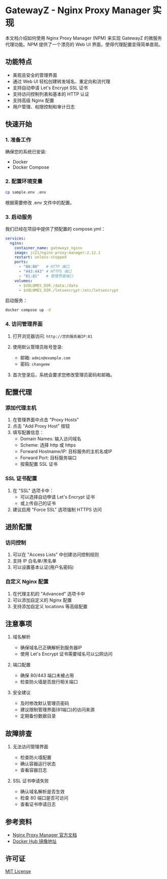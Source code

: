 # GatewayZ - Nginx Proxy Manager 实现

本文档介绍如何使用 Nginx Proxy Manager (NPM) 来实现 GatewayZ 的微服务代理功能。NPM 提供了一个漂亮的 Web UI 界面，使得代理配置变得简单直观。

## 功能特点

- 美观且安全的管理界面
- 通过 Web UI 轻松创建转发域名、重定向和流代理
- 支持自动申请 Let's Encrypt SSL 证书
- 支持访问控制列表和基本的 HTTP 认证
- 支持高级 Nginx 配置
- 用户管理、权限控制和审计日志

## 快速开始

### 1. 准备工作

确保您的系统已安装:
- Docker 
- Docker Compose

### 2. 配置环境变量

```bash
cp sample.env .env
```

根据需要修改 .env 文件中的配置。

### 3. 启动服务

我们已经在项目中提供了预配置的 compose.yml：

```yaml
services:
  nginx:
    container_name: gatewayz_nginx
    image: jc21/nginx-proxy-manager:2.12.1
    restart: unless-stopped
    ports:
      - "80:80"   # HTTP 端口
      - "443:443" # HTTPS 端口
      - "81:81"   # 管理界面端口
    volumes:
      - $VOLUMES_DIR./data:/data
      - $VOLUMES_DIR./letsencrypt:/etc/letsencrypt
```

启动服务：

```bash
docker compose up -d
```

### 4. 访问管理界面

1. 打开浏览器访问: `http://您的服务器IP:81`

2. 使用默认管理员账号登录:
   - 邮箱: `admin@example.com`
   - 密码: `changeme`

3. 首次登录后，系统会要求您修改管理员密码和邮箱。

## 配置代理

### 添加代理主机

1. 在管理界面中点击 "Proxy Hosts"
2. 点击 "Add Proxy Host" 按钮
3. 填写配置信息：
   - Domain Names: 输入访问域名
   - Scheme: 选择 http 或 https
   - Forward Hostname/IP: 目标服务的主机名或IP
   - Forward Port: 目标服务端口
   - 按需配置 SSL 证书

### SSL 证书配置

1. 在 "SSL" 选项卡中：
   - 可以选择自动申请 Let's Encrypt 证书
   - 或上传自己的证书
2. 建议启用 "Force SSL" 选项强制 HTTPS 访问

## 进阶配置

### 访问控制

1. 可以在 "Access Lists" 中创建访问控制规则
2. 支持 IP 白名单/黑名单
3. 可以设置基本认证(用户名密码)

### 自定义 Nginx 配置

1. 在代理主机的 "Advanced" 选项卡中
2. 可以添加自定义的 Nginx 配置
3. 支持添加自定义 locations 等高级配置

## 注意事项

1. 域名解析
   - 确保域名已正确解析到服务器IP
   - 使用 Let's Encrypt 证书需要域名可以公网访问

2. 端口配置
   - 确保 80/443 端口未被占用
   - 检查防火墙是否放行相关端口

3. 安全建议
   - 及时修改默认管理员密码
   - 建议限制管理界面(81端口)的访问来源
   - 定期备份数据目录

## 故障排查

1. 无法访问管理界面
   - 检查防火墙配置
   - 确认容器运行状态
   - 查看容器日志

2. SSL 证书申请失败
   - 确认域名解析是否生效
   - 检查 80 端口是否可访问
   - 查看证书申请日志

## 参考资料

- [Nginx Proxy Manager 官方文档](https://nginxproxymanager.com/guide/)
- [Docker Hub 镜像地址](https://hub.docker.com/r/jc21/nginx-proxy-manager)

## 许可证

[MIT License](https://opensource.org/licenses/MIT)
